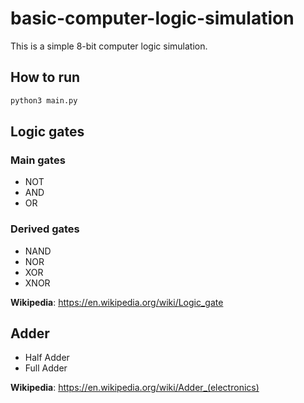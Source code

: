 # basic-computer-logic-simulation

This is a simple 8-bit computer logic simulation.

## How to run
```bash
python3 main.py
```

## Logic gates

### Main gates
- NOT
- AND
- OR

### Derived gates
- NAND
- NOR
- XOR
- XNOR

**Wikipedia**: https://en.wikipedia.org/wiki/Logic_gate

## Adder

- Half Adder
- Full Adder

**Wikipedia**: https://en.wikipedia.org/wiki/Adder_(electronics)